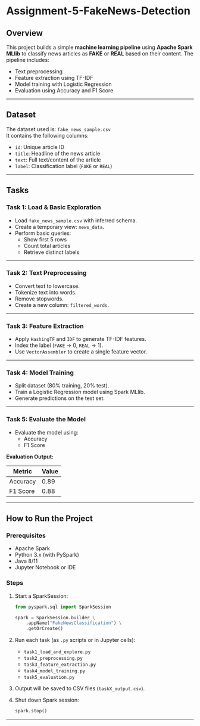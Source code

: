 # Assignment-5-FakeNews-Detection

##  Overview

This project builds a simple **machine learning pipeline** using **Apache Spark MLlib** to classify news articles as **FAKE** or **REAL** based on their content. The pipeline includes:

- Text preprocessing
- Feature extraction using TF-IDF
- Model training with Logistic Regression
- Evaluation using Accuracy and F1 Score

---

##  Dataset

The dataset used is: `fake_news_sample.csv`  
It contains the following columns:

- `id`: Unique article ID  
- `title`: Headline of the news article  
- `text`: Full text/content of the article  
- `label`: Classification label (`FAKE` or `REAL`)

---

##  Tasks

###  Task 1: Load & Basic Exploration

- Load `fake_news_sample.csv` with inferred schema.
- Create a temporary view: `news_data`.
- Perform basic queries:
  - Show first 5 rows
  - Count total articles
  - Retrieve distinct labels


---

###  Task 2: Text Preprocessing

- Convert text to lowercase.
- Tokenize text into words.
- Remove stopwords.
- Create a new column: `filtered_words`.


---

###  Task 3: Feature Extraction

- Apply `HashingTF` and `IDF` to generate TF-IDF features.
- Index the label (`FAKE` → 0, `REAL` → 1).
- Use `VectorAssembler` to create a single feature vector.


---

###  Task 4: Model Training

- Split dataset (80% training, 20% test).
- Train a Logistic Regression model using Spark MLlib.
- Generate predictions on the test set.


---

###  Task 5: Evaluate the Model

- Evaluate the model using:
  - Accuracy
  - F1 Score

 **Evaluation Output:**

| Metric    | Value |
|-----------|-------|
| Accuracy  | 0.89  |
| F1 Score  | 0.88  |


---

##  How to Run the Project

###  Prerequisites

- Apache Spark
- Python 3.x (with PySpark)
- Java 8/11
- Jupyter Notebook or IDE

###  Steps

1. Start a SparkSession:
    ```python
    from pyspark.sql import SparkSession

    spark = SparkSession.builder \
        .appName("FakeNewsClassification") \
        .getOrCreate()
    ```

2. Run each task (as `.py` scripts or in Jupyter cells):
    - `task1_load_and_explore.py`
    - `task2_preprocessing.py`
    - `task3_feature_extraction.py`
    - `task4_model_training.py`
    - `task5_evaluation.py`

3. Output will be saved to CSV files (`taskX_output.csv`).

4. Shut down Spark session:
    ```python
    spark.stop()
    ```

---
